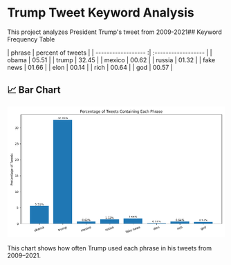 # Trump Tweet Keyword Analysis 

This project analyzes President Trump's tweet from 2009-2021## Keyword Frequency Table

|             phrase |  percent of tweets |
| ------------------ :| :------------------ |
|              obama | 05.51             |
|              trump | 32.45             |
|             mexico | 00.62             |
|             russia | 01.32             |
|          fake news | 01.66             |
|               elon | 00.14             |
|               rich | 00.64             |
|                god | 00.57             |

## 📈 Bar Chart

![Tweet Keyword Bar Chart](trump_tweet_percentages.png)

This chart shows how often Trump used each phrase in his tweets from 2009–2021.
